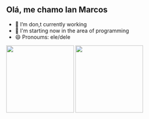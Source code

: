## Olá, me chamo Ian Marcos


- 🔭 I’m don,t currently working
- 🌱 I'm starting now in the area of programming 
- 😄 Pronoums: ele/dele
<div>
<img height="180em" src="https://github-readme-stats.vercel.app/api?username=IanMRS&theme=blue-green"/> 
<img height="180em" src="https://github-readme-stats.vercel.app/api/top-langs/?username=IanMRS&theme=blue-green"/>
</div>
